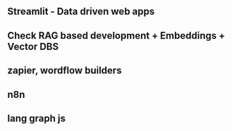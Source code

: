 ## Streamlit - Data driven web apps
## Check RAG based development + Embeddings + Vector DBS
## zapier, wordflow builders
## n8n
## lang graph js
## 